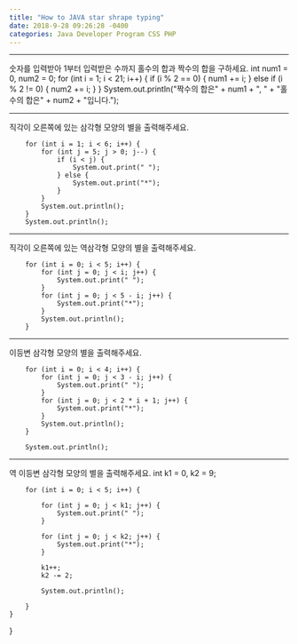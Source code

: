 ```yaml
---
title: "How to JAVA star shrape typing"
date: 2018-9-28 09:26:28 -0400
categories: Java Developer Program CSS PHP
---
```



-----------------------------------------------------------------
숫자를 입력받아 1부터 입력받은 수까지 홀수의 합과 짝수의 합을 구하세요.
		int num1 = 0, num2 = 0;
		for (int i = 1; i < 21; i++) {
			if (i % 2 == 0) {
				num1 += i;
			} else if (i % 2 != 0) {
				num2 += i;
			}
		}
		System.out.println("짝수의 합은" + num1 + ", "
				+ "홀수의 합은" + num2 + "입니다.");

-----------------------------------------------------------------
직각이 오른쪽에 있는 삼각형 모양의 별을 출력해주세요.

		for (int i = 1; i < 6; i++) {
			for (int j = 5; j > 0; j--) {
				if (i < j) {
					System.out.print(" ");
				} else {
					System.out.print("*");
				}
			}
			System.out.println();
		}
		System.out.println();

-----------------------------------------------------------------
직각이 오른쪽에 있는 역삼각형 모양의 별을 출력해주세요.

		for (int i = 0; i < 5; i++) {
			for (int j = 0; j < i; j++) {
				System.out.print(" ");
			}
			for (int j = 0; j < 5 - i; j++) {
				System.out.print("*");
			}
			System.out.println();
		}

-----------------------------------------------------------------
이등변 삼각형 모양의 별을 출력해주세요.

		for (int i = 0; i < 4; i++) {
			for (int j = 0; j < 3 - i; j++) {
				System.out.print(" ");
			}
			for (int j = 0; j < 2 * i + 1; j++) {
				System.out.print("*");
			}
			System.out.println();
		}
		
		System.out.println();

		

-----------------------------------------------------------------
역 이등변 삼각형 모양의 별을 출력해주세요.
		int k1 = 0, k2 = 9;

		for (int i = 0; i < 5; i++) {

			for (int j = 0; j < k1; j++) {
				System.out.print(" ");
			}

			for (int j = 0; j < k2; j++) {
				System.out.print("*");
			}

			k1++;
			k2 -= 2;

			System.out.println();

		}
	}
}
